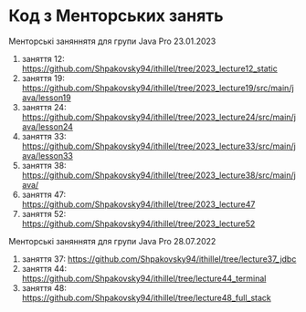 # Код з Менторських занять

Менторські заняннятя для групи Java Pro 23.01.2023

1. заняття 12: https://github.com/Shpakovsky94/ithillel/tree/2023_lecture12_static
2. заняття 19: https://github.com/Shpakovsky94/ithillel/tree/2023_lecture19/src/main/java/lesson19
3. заняття 24: https://github.com/Shpakovsky94/ithillel/tree/2023_lecture24/src/main/java/lesson24
4. заняття 33: https://github.com/Shpakovsky94/ithillel/tree/2023_lecture33/src/main/java/lesson33
5. заняття 38: https://github.com/Shpakovsky94/ithillel/tree/2023_lecture38/src/main/java/
6. заняття 47: https://github.com/Shpakovsky94/ithillel/tree/2023_lecture47
7. заняття 52: https://github.com/Shpakovsky94/ithillel/tree/2023_lecture52

Менторські заняннятя для групи Java Pro 28.07.2022

1. заняття 37: https://github.com/Shpakovsky94/ithillel/tree/lecture37_jdbc
2. заняття 44: https://github.com/Shpakovsky94/ithillel/tree/lecture44_terminal
3. заняття 48: https://github.com/Shpakovsky94/ithillel/tree/lecture48_full_stack
